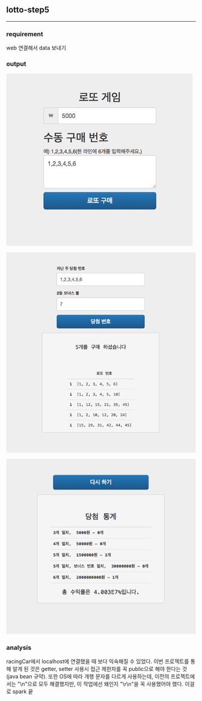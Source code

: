 ## lotto-step5
---

### requirement

web 연결해서 data 보내기

### output
![output1](./output1.png)

![output2](./output2.png)

![output3](./output3.png)

### analysis

racingCar에서 localhost에 연결했을 때 보다 익숙해질 수 있었다. 이번 프로젝트를 통해 알게 된 것은 getter, setter 사용시 접근 제한자를 꼭 public으로 해야 한다는 것(java bean 규약). 또한 OS에 따라 개행 문자를 다르게 사용하는데, 이전의 프로젝트에서는 "\n"으로 모두 해결했지만, 이 작업에선 왜인지 "\r\n"을 꼭 사용했어야 했다. 이걸로 spark 끝
